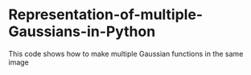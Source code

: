 # Representation-of-multiple-Gaussians-in-Python
This code shows how to make multiple Gaussian functions in the same image
